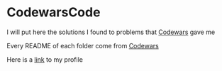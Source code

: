 # CodewarsCode
I will put here the solutions I found to problems that  [Codewars](https://codewars.com) gave me

Every README of each folder come from [Codewars](https://codewars.com)

Here is a [link](https://www.codewars.com/users/QHopp) to my profile